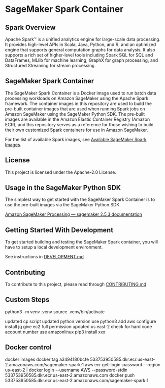 # SageMaker Spark Container

## Spark Overview
Apache Spark™ is a unified analytics engine for large-scale data processing. It provides high-level APIs in Scala, Java, Python, and R, and an optimized engine that supports general computation graphs for data analysis. It also supports a rich set of higher-level tools including Spark SQL for SQL and DataFrames, MLlib for machine learning, GraphX for graph processing, and Structured Streaming for stream processing.

## SageMaker Spark Container
The SageMaker Spark Container is a Docker image used to run batch data processing workloads on Amazon SageMaker using the Apache Spark framework. The 
container images in this repository are used to build the pre-built container images that are used when running Spark jobs on Amazon SageMaker using the SageMaker Python SDK. The pre-built images are available in the Amazon Elastic Container Registry (Amazon ECR), and this repository serves as a reference for those wishing to build their own customized Spark containers for use in Amazon SageMaker.

For the list of available Spark images, see [Available SageMaker Spark Images](available_images.md).

## License
This project is licensed under the Apache-2.0 License.


## Usage in the SageMaker Python SDK

The simplest way to get started with the SageMaker Spark Container is to use the pre-built images via the SageMaker Python SDK.

[Amazon SageMaker Processing — sagemaker 2.5.3 documentation](https://sagemaker.readthedocs.io/en/stable/amazon_sagemaker_processing.html#amazon-sagemaker-processing)

## Getting Started With Development

To get started building and testing the SageMaker Spark container, you will have to setup a local development environment.

See instructions in [DEVELOPMENT.md](./DEVELOPMENT.md)

## Contributing
To contribute to this project, please read through [CONTRIBUTING.md](./CONTRIBUTING.md)

## Custom Steps

python3 -m venv .venv
source .venv/bin/activate

updated cp script
updated python version
use python3
add aws configure
install jq
give ec2 full permission
updated us east-2
check for hard code account number
use amazonlinux
pip3 install xxx

## Docker control
docker images
docker tag a3494180bcfe 533753950585.dkr.ecr.us-east-2.amazonaws.com/sagemaker-spark:1
aws ecr get-login-password --region us-east-2 | docker login --username AWS --password-stdin 533753950585.dkr.ecr.us-east-2.amazonaws.com
docker push 533753950585.dkr.ecr.us-east-2.amazonaws.com/sagemaker-spark:1
